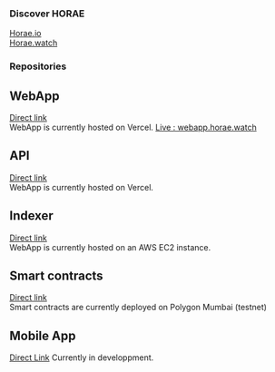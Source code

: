 ### Discover HORAE  
[Horae.io](https://www.horae.io/)  
[Horae.watch](https://www.horae.watch/)  


### Repositories

## WebApp
[Direct link](https://github.com/H0rae/Horae_WebApp)  
WebApp is currently hosted on Vercel.
[Live : webapp.horae.watch](https://webapp.horae.watch/)

## API  
[Direct link](https://github.com/H0rae/API)  
WebApp is currently hosted on Vercel.  

## Indexer
[Direct link](https://github.com/H0rae/indexer)  
WebApp is currently hosted on an AWS EC2 instance.  

## Smart contracts  
[Direct link](https://github.com/H0rae/Smart_Contracts)  
Smart contracts are currently deployed on Polygon Mumbai (testnet)

## Mobile App
[Direct Link](https://github.com/H0rae/Horae_MobileApp)
Currently in developpment. 





